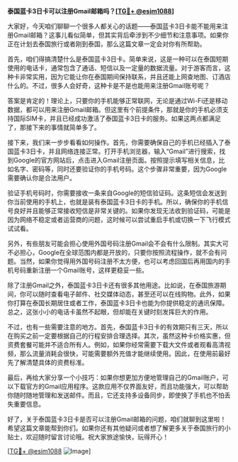**泰国蓝卡3日卡可以注册Gmail邮箱吗？[[TG💪+ @esim1088](https://t.me/s/esim1088)]**

大家好，今天咱们聊聊一个很多人都关心的话题——泰国蓝卡3日卡能不能用来注册Gmail邮箱？这事儿看似简单，但其实背后牵涉到不少细节和注意事项。如果你正在计划去泰国旅行或者刚到泰国，那么这篇文章一定会对你有所帮助。

首先，咱们得搞清楚什么是泰国蓝卡3日卡。简单来说，这是一种可以在泰国短期使用的电话卡，通常包含了通话、短信以及一定量的数据流量。对于游客而言，这种卡非常实用，因为它能让你在泰国期间保持联系，并且还能上网查地图、订酒店什么的。不过，很多人会好奇，这种卡是不是也能用来注册Gmail账号呢？

答案是肯定的！理论上，只要你的手机能够正常联网，无论是通过Wi-Fi还是移动数据，都可以用来注册Gmail邮箱。但这里有个前提条件，那就是你的手机必须支持国际SIM卡，并且已经成功激活了泰国蓝卡3日卡的服务。如果这两点都满足了，那接下来的事情就简单多了。

接下来，我们来一步步看看如何操作。首先，你需要确保自己的手机已经插入了泰国蓝卡3日卡，并且网络连接正常。打开手机浏览器，输入“Gmail”进行搜索，找到Google的官方网站后，点击进入Gmail注册页面。按照提示填写相关信息，比如名字、密码等，同时还要验证你的手机号码。这个步骤非常重要，因为Google需要确认你是合法用户。

验证手机号码时，你需要接收一条来自Google的短信验证码。这条短信会发送到你当前使用的手机上，也就是装有泰国蓝卡3日卡的手机。所以，确保你的手机信号良好并且能够正常接收短信是非常关键的。如果你发现无法收到验证码，可能是因为网络不稳定或者运营商的问题，这时候可以尝试重启手机或切换一下飞行模式试试看。

另外，有些朋友可能会担心使用外国号码注册Gmail会不会有什么限制。其实大可不必担心，Google在全球范围内都是开放的，只要你按照流程操作，就不会有问题。当然，如果你觉得用外国号码注册不太方便，也可以考虑回国后再用国内的手机号码重新注册一个Gmail账号，这样更稳妥一些。

除了注册Gmail之外，泰国蓝卡3日卡还有很多其他用途。比如说，在泰国旅游期间，你可以随时查看电子邮件、社交媒体动态，甚至还可以在线购物。此外，如果你打算在泰国长期居住或者工作，泰国蓝卡3日卡也能为你提供稳定的通讯保障。总之，这张小小的电话卡虽然不起眼，但却能在关键时刻发挥巨大的作用。

不过，也有一些需要注意的地方。首先，泰国蓝卡3日卡的有效期只有三天，所以在购买之前一定要根据自己的行程安排合理选择。其次，虽然这种卡价格实惠，但资费套餐可能并不适合所有人。例如，如果你经常需要下载大文件或者观看高清视频，那么流量消耗会很快，可能需要额外充值才能继续使用。因此，在使用前最好先了解清楚具体的资费标准。

最后，再给大家分享一个小技巧：如果你想更加方便地管理自己的Gmail账户，可以下载官方的Gmail应用程序。这款应用不仅界面友好，而且功能强大，可以帮助你随时随地管理和发送邮件。而且，它还支持多设备同步，即使换了手机也不怕丢失重要信息。

好了，关于泰国蓝卡3日卡是否可以注册Gmail邮箱的问题，咱们就聊到这里啦！希望这篇文章能帮到你们。如果你还有其他疑问或者想了解更多关于泰国旅行的小贴士，欢迎随时留言讨论哦。祝大家旅途愉快，玩得开心！

[[TG💪+ @esim1088](https://t.me/s/esim1088) ![Image](https://i.postimg.cc/4NQfJmqS/Snipaste-2025-05-13-00-14-12.png)]